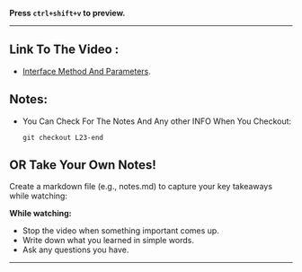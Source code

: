 **Press `ctrl+shift+v` to preview.**

---

## Link To The Video :

- [Interface Method And Parameters](https://www.youtube.com/watch?v=ZOWwVhAUtZQ&list=PLDoPjvoNmBAy532K9M_fjiAmrJ0gkCyLJ&index=23).

## Notes:

- You Can Check For The Notes And Any other INFO When You Checkout:

  ```git
  git checkout L23-end
  ```

## OR Take Your Own Notes!

Create a markdown file (e.g., notes.md) to capture your key takeaways while watching:

**While watching:**

- Stop the video when something important comes up.
- Write down what you learned in simple words.
- Ask any questions you have.

---